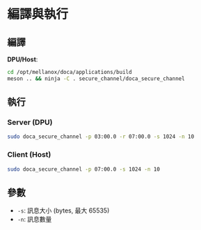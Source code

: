 # 編譯與執行

## 編譯

**DPU/Host**:
```bash
cd /opt/mellanox/doca/applications/build
meson .. && ninja -C . secure_channel/doca_secure_channel
```

## 執行

### Server (DPU)

```bash
sudo doca_secure_channel -p 03:00.0 -r 07:00.0 -s 1024 -n 10
```

### Client (Host)

```bash
sudo doca_secure_channel -p 07:00.0 -s 1024 -n 10
```

## 參數

- `-s`: 訊息大小 (bytes, 最大 65535)
- `-n`: 訊息數量
